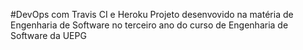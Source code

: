 #DevOps com Travis CI e Heroku
Projeto desenvovido na matéria de Engenharia de Software no terceiro ano do curso de Engenharia de Software da UEPG
